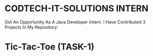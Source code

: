 # CODTECH-IT-SOLUTIONS INTERN

Got An Opportunity As A Java Developer Intern. I Have Contributed 3 Projects In My Repository:

# Tic-Tac-Toe (TASK-1)

